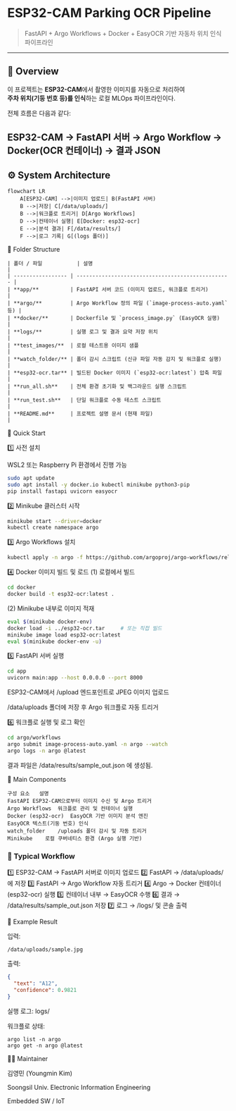# ESP32-CAM Parking OCR Pipeline  
> FastAPI + Argo Workflows + Docker + EasyOCR 기반 자동차 위치 인식 파이프라인

---

## 🧭 Overview

이 프로젝트는 **ESP32-CAM**에서 촬영한 이미지를 자동으로 처리하여  
**주차 위치(기둥 번호 등)를 인식**하는 로컬 MLOps 파이프라인이다.

전체 흐름은 다음과 같다:

ESP32-CAM → FastAPI 서버 → Argo Workflow → Docker(OCR 컨테이너) → 결과 JSON
---

## ⚙️ System Architecture

```mermaid
flowchart LR
    A[ESP32-CAM] -->|이미지 업로드| B(FastAPI 서버)
    B -->|저장| C[/data/uploads/]
    B -->|워크플로 트리거| D[Argo Workflows]
    D -->|컨테이너 실행| E[Docker: esp32-ocr]
    E -->|분석 결과| F[/data/results/]
    F -->|로그 기록| G[(logs 폴더)]
```

📂 Folder Structure
```
| 폴더 / 파일           | 설명                                                |
| ----------------- | ------------------------------------------------- |
| **app/**          | FastAPI 서버 코드 (이미지 업로드, 워크플로 트리거)                 |
| **argo/**         | Argo Workflow 정의 파일 (`image-process-auto.yaml` 등) |
| **docker/**       | Dockerfile 및 `process_image.py` (EasyOCR 실행)      |
| **logs/**         | 실행 로그 및 결과 요약 저장 위치                               |
| **test_images/**  | 로컬 테스트용 이미지 샘플                                    |
| **watch_folder/** | 폴더 감시 스크립트 (신규 파일 자동 감지 및 워크플로 실행)                |
| **esp32-ocr.tar** | 빌드된 Docker 이미지 (`esp32-ocr:latest`) 압축 파일         |
| **run_all.sh**    | 전체 환경 초기화 및 백그라운드 실행 스크립트                         |
| **run_test.sh**   | 단일 워크플로 수동 테스트 스크립트                               |
| **README.md**     | 프로젝트 설명 문서 (현재 파일)                                |
```

🚀 Quick Start

1️⃣ 사전 설치

WSL2 또는 Raspberry Pi 환경에서 진행 가능
```bash
sudo apt update
sudo apt install -y docker.io kubectl minikube python3-pip
pip install fastapi uvicorn easyocr
```
2️⃣ Minikube 클러스터 시작
```bash
minikube start --driver=docker
kubectl create namespace argo
```
3️⃣ Argo Workflows 설치
```bash
kubectl apply -n argo -f https://github.com/argoproj/argo-workflows/releases/latest/download/install.yaml
```
4️⃣ Docker 이미지 빌드 및 로드
(1) 로컬에서 빌드
```bash
cd docker
docker build -t esp32-ocr:latest .
```
(2) Minikube 내부로 이미지 적재
```bash
eval $(minikube docker-env)
docker load -i ../esp32-ocr.tar     # 또는 직접 빌드
minikube image load esp32-ocr:latest
eval $(minikube docker-env -u)
```
5️⃣ FastAPI 서버 실행
```bash
cd app
uvicorn main:app --host 0.0.0.0 --port 8000
```

ESP32-CAM에서 /upload 엔드포인트로 JPEG 이미지 업로드

/data/uploads 폴더에 저장 후 Argo 워크플로 자동 트리거

6️⃣ 워크플로 실행 및 로그 확인
```bash
cd argo/workflows
argo submit image-process-auto.yaml -n argo --watch
argo logs -n argo @latest
```

결과 파일은 /data/results/sample_out.json 에 생성됨.

🧩 Main Components
```
구성 요소	설명
FastAPI	ESP32-CAM으로부터 이미지 수신 및 Argo 트리거
Argo Workflows	워크플로 관리 및 컨테이너 실행
Docker (esp32-ocr)	EasyOCR 기반 이미지 분석 엔진
EasyOCR	텍스트(기둥 번호) 인식
watch_folder	/uploads 폴더 감시 및 자동 트리거
Minikube	로컬 쿠버네티스 환경 (Argo 실행 기반)
```
### 🧠 Typical Workflow

1️⃣ ESP32-CAM → FastAPI 서버로 이미지 업로드
2️⃣ FastAPI → /data/uploads/ 에 저장
3️⃣ FastAPI → Argo Workflow 자동 트리거
4️⃣ Argo → Docker 컨테이너 (esp32-ocr) 실행
5️⃣ 컨테이너 내부 → EasyOCR 수행
6️⃣ 결과 → /data/results/sample_out.json 저장
7️⃣ 로그 → /logs/ 및 콘솔 출력


📜 Example Result

입력:
```
/data/uploads/sample.jpg
```

출력:
```json
{
  "text": "A12",
  "confidence": 0.9821
}
```
실행 로그: logs/

워크플로 상태:
```
argo list -n argo
argo get -n argo @latest
```


🧑‍💻 Maintainer

김영민 (Youngmin Kim)

Soongsil Univ. Electronic Information Engineering

Embedded SW / IoT 
